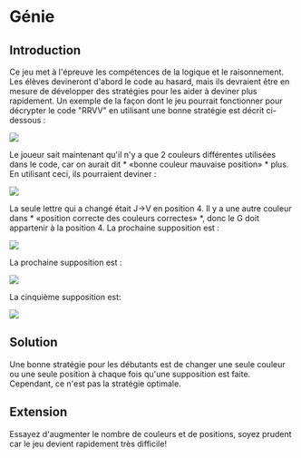 # Génie

## Introduction

Ce jeu met à l'épreuve les compétences de la logique et le raisonnement. Les élèves devineront d'abord le code au hasard, mais ils devraient être en mesure de développer des stratégies pour les aider à deviner plus rapidement. Un exemple de la façon dont le jeu pourrait fonctionner pour décrypter le code "RRVV" en utilisant une bonne stratégie est décrit ci-dessous :

![](https://github.com/supportingami/sami-maths-club/blob/master/maths-club-pack/images/mastermind-2.png?raw=true)

Le joueur sait maintenant qu'il n'y a que 2 couleurs différentes utilisées dans le code, car on aurait dit * «bonne couleur mauvaise position» * plus. En utilisant ceci, ils pourraient deviner :

![](https://github.com/supportingami/sami-maths-club/blob/master/maths-club-pack/images/mastermind-3.png?raw=true)

La seule lettre qui a changé était J->V en position 4. Il y a une autre couleur dans * «position correcte des couleurs correctes» *, donc le G doit appartenir à la position 4. La prochaine supposition est :

![](https://github.com/supportingami/sami-maths-club/blob/master/maths-club-pack/images/mastermind-4.png?raw=true)

La prochaine supposition est :

![](https://github.com/supportingami/sami-maths-club/blob/master/maths-club-pack/images/mastermind-5.png?raw=true)

La cinquième supposition est:

![](https://github.com/supportingami/sami-maths-club/blob/master/maths-club-pack/images/mastermind-6.png?raw=true)


## Solution

Une bonne stratégie pour les débutants est de changer une seule couleur ou une seule position à chaque fois qu'une supposition est faite. Cependant, ce n'est pas la stratégie optimale.

## Extension

Essayez d'augmenter le nombre de couleurs et de positions, soyez prudent car le jeu devient rapidement très difficile!
